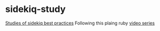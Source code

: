 # sidekiq-study
[Studies of sidekiq best practices](https://github.com/sidekiq/sidekiq)
Following this plaing ruby [video series](https://www.youtube.com/watch?v=bfPb1zD91Rg&list=PLjeHh2LSCFrWGT5uVjUuFKAcrcj5kSai1&index=1)
